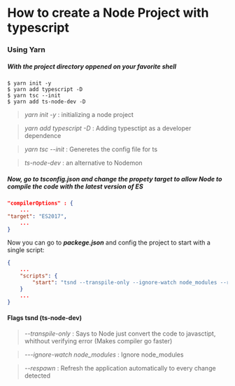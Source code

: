 # How to create a Node Project with typescript

### Using Yarn

##### With the project directory oppened on your favorite shell

```console
$ yarn init -y
$ yarn add typescript -D
$ yarn tsc --init
$ yarn add ts-node-dev -D
```

> _yarn init -y_ : initializing a node project

> _yarn add typescript -D_ : Adding typesctipt as a developer dependence

> _yarn tsc --init_ : Generetes the config file for ts

> _ts-node-dev_ : an alternative to Nodemon

##### Now, go to **_tsconfig.json_** and change the propety **_target_** to allow Node to compile the code with the latest version of _ES_

```json
"compilerOptions" : {
    ...
"target": "ES2017",
    ...
}
```

Now you can go to **_packege.json_** and config the project to start with a single script:

```json
{
    ...
    "scripts": {
        "start": "tsnd --transpile-only --ignore-watch node_modules --respawn src/rootFileName.ts"
    }
    ...
}
```

#### Flags tsnd (ts-node-dev)

> _--transpile-only_ : Says to Node just convert the code to javasctipt, whithout verifying error (Makes compiler go faster)

> _---ignore-watch node_modules_ : Ignore node_modules

> _--respawn_ : Refresh the application automatically to every change detected
